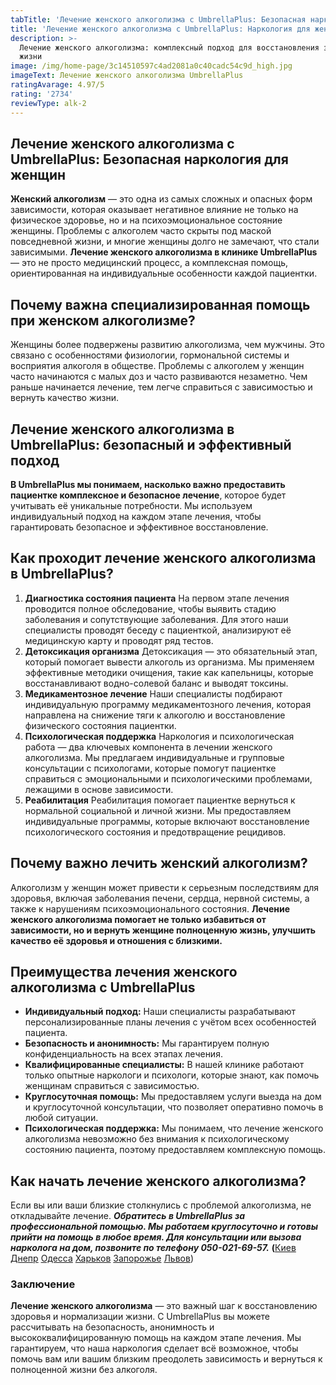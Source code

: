 ```yaml
---
tabTitle: 'Лечение женского алкоголизма с UmbrellaPlus: Безопасная наркология для женщин'
title: 'Лечение женского алкоголизма с UmbrellaPlus: Наркология для женщин'
description: >-
  Лечение женского алкоголизма: комплексный подход для восстановления здоровья и
  жизни
image: /img/home-page/3c14510597c4ad2081a0c40cadc54c9d_high.jpg
imageText: Лечение женского алкоголизма UmbrellaPlus
ratingAvarage: 4.97/5
rating: '2734'
reviewType: alk-2
---
```


## Лечение женского алкоголизма с UmbrellaPlus: Безопасная наркология для женщин

**Женский алкоголизм** — это одна из самых сложных и опасных форм зависимости, которая оказывает негативное влияние не только на физическое здоровье, но и на психоэмоциональное состояние женщины. Проблемы с алкоголем часто скрыты под маской повседневной жизни, и многие женщины долго не замечают, что стали зависимыми. **Лечение женского алкоголизма в клинике UmbrellaPlus** — это не просто медицинский процесс, а комплексная помощь, ориентированная на индивидуальные особенности каждой пациентки.

## Почему важна специализированная помощь при женском алкоголизме?

Женщины более подвержены развитию алкоголизма, чем мужчины. Это связано с особенностями физиологии, гормональной системы и восприятия алкоголя в обществе. Проблемы с алкоголем у женщин часто начинаются с малых доз и часто развиваются незаметно. Чем раньше начинается лечение, тем легче справиться с зависимостью и вернуть качество жизни.

## Лечение женского алкоголизма в UmbrellaPlus: безопасный и эффективный подход

**В UmbrellaPlus мы понимаем, насколько важно предоставить пациентке комплексное и безопасное лечение**, которое будет учитывать её уникальные потребности. Мы используем индивидуальный подход на каждом этапе лечения, чтобы гарантировать безопасное и эффективное восстановление.

## Как проходит лечение женского алкоголизма в UmbrellaPlus?

1. **Диагностика состояния пациента**
   На первом этапе лечения проводится полное обследование, чтобы выявить стадию заболевания и сопутствующие заболевания. Для этого наши специалисты проводят беседу с пациенткой, анализируют её медицинскую карту и проводят ряд тестов.
2. **Детоксикация организма**
   Детоксикация — это обязательный этап, который помогает вывести алкоголь из организма. Мы применяем эффективные методики очищения, такие как капельницы, которые восстанавливают водно-солевой баланс и выводят токсины.
3. **Медикаментозное лечение**
   Наши специалисты подбирают индивидуальную программу медикаментозного лечения, которая направлена на снижение тяги к алкоголю и восстановление физического состояния пациентки.
4. **Психологическая поддержка**
   Наркология и психологическая работа — два ключевых компонента в лечении женского алкоголизма. Мы предлагаем индивидуальные и групповые консультации с психологами, которые помогут пациентке справиться с эмоциональными и психологическими проблемами, лежащими в основе зависимости.
5. **Реабилитация**
   Реабилитация помогает пациентке вернуться к нормальной социальной и личной жизни. Мы предоставляем индивидуальные программы, которые включают восстановление психологического состояния и предотвращение рецидивов.

## Почему важно лечить женский алкоголизм?

Алкоголизм у женщин может привести к серьезным последствиям для здоровья, включая заболевания печени, сердца, нервной системы, а также к нарушениям психоэмоционального состояния. **Лечение женского алкоголизма помогает не только избавиться от зависимости, но и вернуть женщине полноценную жизнь, улучшить качество её здоровья и отношения с близкими.**

## Преимущества лечения женского алкоголизма с UmbrellaPlus

* **Индивидуальный подход:** Наши специалисты разрабатывают персонализированные планы лечения с учётом всех особенностей пациента.
* **Безопасность и анонимность:** Мы гарантируем полную конфиденциальность на всех этапах лечения.
* **Квалифицированные специалисты:** В нашей клинике работают только опытные наркологи и психологи, которые знают, как помочь женщинам справиться с зависимостью.
* **Круглосуточная помощь:** Мы предоставляем услуги выезда на дом и круглосуточной консультации, что позволяет оперативно помочь в любой ситуации.
* **Психологическая поддержка:** Мы понимаем, что лечение женского алкоголизма невозможно без внимания к психологическому состоянию пациента, поэтому предоставляем комплексную помощь.

## Как начать лечение женского алкоголизма?

Если вы или ваши близкие столкнулись с проблемой алкоголизма, не откладывайте лечение. ***Обратитесь в UmbrellaPlus за профессиональной помощью. Мы работаем круглосуточно и готовы прийти на помощь в любое время. Для консультации или вызова нарколога на дом, позвоните по телефону 050-021-69-57.*** **(**[Киев](https://umbrella-plus.com.ua/kiev/) [Днепр](https://umbrella-plus.com.ua/dnepr/) [Одесса](https://umbrella-plus.com.ua/lechenie-alc/) [Харьков](https://umbrella-plus.com.ua/kharkiv/) [Запорожье](https://umbrella-plus.com.ua/zaporozie/) [Львов](https://umbrella-plus.com.ua/lviv/))

### Заключение

**Лечение женского алкоголизма** — это важный шаг к восстановлению здоровья и нормализации жизни. С UmbrellaPlus вы можете рассчитывать на безопасность, анонимность и высококвалифицированную помощь на каждом этапе лечения. Мы гарантируем, что наша наркология сделает всё возможное, чтобы помочь вам или вашим близким преодолеть зависимость и вернуться к полноценной жизни без алкоголя.
